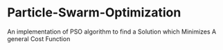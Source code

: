 # Particle-Swarm-Optimization
An implementation of PSO algorithm to find a Solution which Minimizes A general Cost Function
